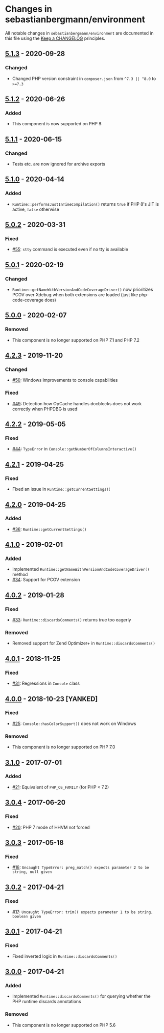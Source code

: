 # Changes in sebastianbergmann/environment

All notable changes in `sebastianbergmann/environment` are documented in this file using
the [Keep a CHANGELOG](http://keepachangelog.com/) principles.

## [5.1.3] - 2020-09-28

### Changed

* Changed PHP version constraint in `composer.json` from `^7.3 || ^8.0` to `>=7.3`

## [5.1.2] - 2020-06-26

### Added

* This component is now supported on PHP 8

## [5.1.1] - 2020-06-15

### Changed

* Tests etc. are now ignored for archive exports

## [5.1.0] - 2020-04-14

### Added

* `Runtime::performsJustInTimeCompilation()` returns `true` if PHP 8's JIT is active, `false` otherwise

## [5.0.2] - 2020-03-31

### Fixed

* [#55](https://github.com/sebastianbergmann/environment/issues/55): `stty` command is executed even if no tty is
  available

## [5.0.1] - 2020-02-19

### Changed

* `Runtime::getNameWithVersionAndCodeCoverageDriver()` now prioritizes PCOV over Xdebug when both extensions are
  loaded (just like php-code-coverage does)

## [5.0.0] - 2020-02-07

### Removed

* This component is no longer supported on PHP 7.1 and PHP 7.2

## [4.2.3] - 2019-11-20

### Changed

* [#50](https://github.com/sebastianbergmann/environment/pull/50): Windows improvements to console capabilities

### Fixed

* [#49](https://github.com/sebastianbergmann/environment/issues/49): Detection how OpCache handles docblocks does not
  work correctly when PHPDBG is used

## [4.2.2] - 2019-05-05

### Fixed

* [#44](https://github.com/sebastianbergmann/environment/pull/44): `TypeError`
  in `Console::getNumberOfColumnsInteractive()`

## [4.2.1] - 2019-04-25

### Fixed

* Fixed an issue in `Runtime::getCurrentSettings()`

## [4.2.0] - 2019-04-25

### Added

* [#36](https://github.com/sebastianbergmann/environment/pull/36): `Runtime::getCurrentSettings()`

## [4.1.0] - 2019-02-01

### Added

* Implemented `Runtime::getNameWithVersionAndCodeCoverageDriver()` method
* [#34](https://github.com/sebastianbergmann/environment/pull/34): Support for PCOV extension

## [4.0.2] - 2019-01-28

### Fixed

* [#33](https://github.com/sebastianbergmann/environment/issues/33): `Runtime::discardsComments()` returns true too
  eagerly

### Removed

* Removed support for Zend Optimizer+ in `Runtime::discardsComments()`

## [4.0.1] - 2018-11-25

### Fixed

* [#31](https://github.com/sebastianbergmann/environment/issues/31): Regressions in `Console` class

## [4.0.0] - 2018-10-23 [YANKED]

### Fixed

* [#25](https://github.com/sebastianbergmann/environment/pull/25): `Console::hasColorSupport()` does not work on Windows

### Removed

* This component is no longer supported on PHP 7.0

## [3.1.0] - 2017-07-01

### Added

* [#21](https://github.com/sebastianbergmann/environment/issues/21): Equivalent of `PHP_OS_FAMILY` (for PHP < 7.2)

## [3.0.4] - 2017-06-20

### Fixed

* [#20](https://github.com/sebastianbergmann/environment/pull/20): PHP 7 mode of HHVM not forced

## [3.0.3] - 2017-05-18

### Fixed

* [#18](https://github.com/sebastianbergmann/environment/issues/18): `Uncaught TypeError: preg_match() expects parameter 2 to be string, null given`

## [3.0.2] - 2017-04-21

### Fixed

* [#17](https://github.com/sebastianbergmann/environment/issues/17): `Uncaught TypeError: trim() expects parameter 1 to be string, boolean given`

## [3.0.1] - 2017-04-21

### Fixed

* Fixed inverted logic in `Runtime::discardsComments()`

## [3.0.0] - 2017-04-21

### Added

* Implemented `Runtime::discardsComments()` for querying whether the PHP runtime discards annotations

### Removed

* This component is no longer supported on PHP 5.6

[5.1.3]: https://github.com/sebastianbergmann/environment/compare/5.1.2...5.1.3

[5.1.2]: https://github.com/sebastianbergmann/environment/compare/5.1.1...5.1.2

[5.1.1]: https://github.com/sebastianbergmann/environment/compare/5.1.0...5.1.1

[5.1.0]: https://github.com/sebastianbergmann/environment/compare/5.0.2...5.1.0

[5.0.2]: https://github.com/sebastianbergmann/environment/compare/5.0.1...5.0.2

[5.0.1]: https://github.com/sebastianbergmann/environment/compare/5.0.0...5.0.1

[5.0.0]: https://github.com/sebastianbergmann/environment/compare/4.2.3...5.0.0

[4.2.3]: https://github.com/sebastianbergmann/environment/compare/4.2.2...4.2.3

[4.2.2]: https://github.com/sebastianbergmann/environment/compare/4.2.1...4.2.2

[4.2.1]: https://github.com/sebastianbergmann/environment/compare/4.2.0...4.2.1

[4.2.0]: https://github.com/sebastianbergmann/environment/compare/4.1.0...4.2.0

[4.1.0]: https://github.com/sebastianbergmann/environment/compare/4.0.2...4.1.0

[4.0.2]: https://github.com/sebastianbergmann/environment/compare/4.0.1...4.0.2

[4.0.1]: https://github.com/sebastianbergmann/environment/compare/66691f8e2dc4641909166b275a9a4f45c0e89092...4.0.1

[4.0.0]: https://github.com/sebastianbergmann/environment/compare/3.1.0...66691f8e2dc4641909166b275a9a4f45c0e89092

[3.1.0]: https://github.com/sebastianbergmann/environment/compare/3.0...3.1.0

[3.0.4]: https://github.com/sebastianbergmann/environment/compare/3.0.3...3.0.4

[3.0.3]: https://github.com/sebastianbergmann/environment/compare/3.0.2...3.0.3

[3.0.2]: https://github.com/sebastianbergmann/environment/compare/3.0.1...3.0.2

[3.0.1]: https://github.com/sebastianbergmann/environment/compare/3.0.0...3.0.1

[3.0.0]: https://github.com/sebastianbergmann/environment/compare/2.0...3.0.0

